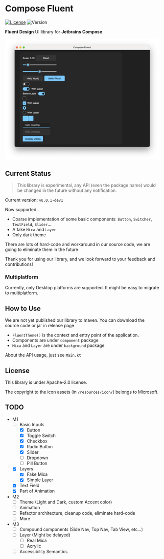 # Compose Fluent

[![License](https://img.shields.io/github/license/Konyaco/compose-fluent-ui)](https://github.com/Konyaco/compose-fluent-ui/blob/master/LICENSE)
![Version](https://img.shields.io/badge/version-v0.0.1--dev1-yellow)

**Fluent Design** UI library for **Jetbrains Compose**

![Example](assets/screenshot.png)

## Current Status

> This library is experimental, any API (even the package name) would be changed in the future without any notification.

Current version: `v0.0.1-dev1`

Now supported:

- Coarse implementation of some basic components: `Button`, `Switcher`, `TextField`, `Slider`...
- A fake `Mica` and `Layer`
- Only dark theme

There are lots of hard-code and workaround in our source code, we are going to eliminate them in the future

Thank you for using our library, and we look forward to your feedback and contributions!

### Multiplatform

Currently, only Desktop platforms are supported. It might be easy to migrate to multiplatform.

## How to Use

We are not yet published our library to maven. You can download the source code or jar in release page

- `FluentTheme()` is the context and entry point of the application.
- Components are under `component` package
- `Mica` and `Layer` are under `background` package

About the API usage, just see `Main.kt`

## License

This library is under Apache-2.0 license.

The copyright to the icon assets (in `/resources/icon/`) belongs to Microsoft.

## TODO

- M1
    - [ ] Basic Inputs
        - [x] Button
        - [x] Toggle Switch
        - [x] Checkbox
        - [x] Radio Button
        - [x] Slider
        - [ ] Dropdown
        - [ ] Pill Button
    - [x] Layers
        - [x] Fake Mica
        - [x] Simple Layer
    - [x] Text Field
    - [x] Part of Animation
- M2
   - [ ] Theme (Light and Dark, custom Accent color)
   - [ ] Animation
   - [ ] Refactor architecture, cleanup code, eliminate hard-code
   - [ ] More
- M3
    - [ ] Compound components (Side Nav, Top Nav, Tab View, etc...)
    - [ ] Layer (Might be delayed)
        - [ ] Real Mica
        - [ ] Acrylic
    - [ ] Accessibility Semantics
